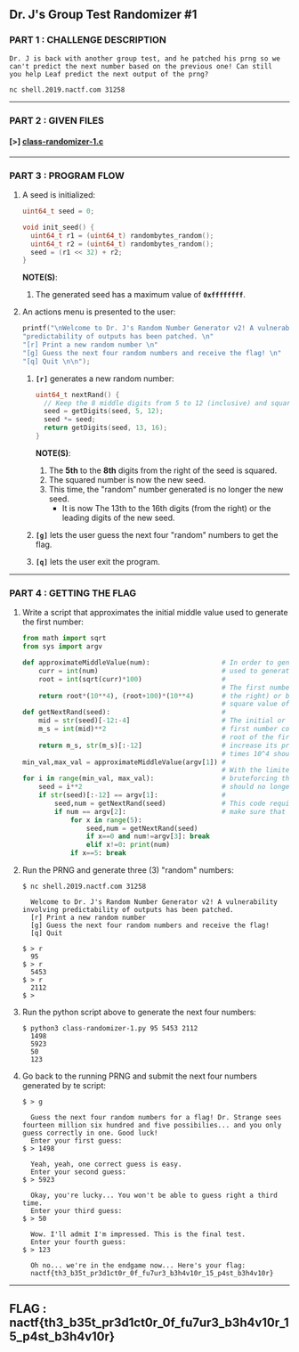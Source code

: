 ## Dr. J's Group Test Randomizer #1

### PART 1 : CHALLENGE DESCRIPTION

```
Dr. J is back with another group test, and he patched his prng so we 
can't predict the next number based on the previous one! Can still 
you help Leaf predict the next output of the prng?

nc shell.2019.nactf.com 31258
```

---

### PART 2 : GIVEN FILES

#### __[>]__ [class-randomizer-1.c](./files/class-randomizer-1.c)

---

### PART 3 : PROGRAM FLOW

1. A seed is initialized:
   ```c
   uint64_t seed = 0;

   void init_seed() {
     uint64_t r1 = (uint64_t) randombytes_random();
     uint64_t r2 = (uint64_t) randombytes_random();
     seed = (r1 << 32) + r2;
   }
   ```
   __NOTE(S)__:
   1. The generated seed has a maximum value of __`0xffffffff`__.

2. An actions menu is presented to the user:
   ```c
   printf("\nWelcome to Dr. J's Random Number Generator v2! A vulnerability involving "
   "predictability of outputs has been patched. \n"
   "[r] Print a new random number \n"
   "[g] Guess the next four random numbers and receive the flag! \n"
   "[q] Quit \n\n");
   ```
   1. __`[r]`__ generates a new random number:
      ```c
      uint64_t nextRand() {
        // Keep the 8 middle digits from 5 to 12 (inclusive) and square.
        seed = getDigits(seed, 5, 12);
        seed *= seed;
        return getDigits(seed, 13, 16);
      }
      ```
      __NOTE(S)__:
      1. The __5th__ to the __8th__ digits from the right of the seed is squared.
      2. The squared number is now the new seed.
      3. This time, the "random" number generated is no longer the new seed. 
         - It is now The 13th to the 16th digits (from the right) or the leading digits of the new seed.

   2. __`[g]`__ lets the user guess the next four "random" numbers to get the flag.

   3. __`[q]`__ lets the user exit the program.

---

### PART 4 : GETTING THE FLAG

1. Write a script that approximates the initial middle value used to generate the first number:
   ```py
   from math import sqrt
   from sys import argv
   
   def approximateMiddleValue(num):                  # In order to generate the next "random" numbers, the seed
       curr = int(num)                               # used to generate the first number should be known.
       root = int(sqrt(curr)*100)                    #
                                                     # The first number generated is the 13th-16th digits (from 
       return root*(10**4), (root+100)*(10**4)       # the right) or basically the leading digits of the middle
                                                     # square value of the initial or current seed.
   def getNextRand(seed):                            #
       mid = str(seed)[-12:-4]                       # The initial or seed's middle value used to generate the
       m_s = int(mid)**2                             # first number could be approximated by taking the square
                                                     # root of the first number multiplied by a hundred to 
       return m_s, str(m_s)[:-12]                    # increase its precision then rounding it down. All this
                                                     # times 10^4 should be quite near the initial seed value.          
   min_val,max_val = approximateMiddleValue(argv[1]) #
                                                     # With the limited number of middle values to work with,
   for i in range(min_val, max_val):                 # bruteforcing the initial seed and generating new numbers
       seed = i**2                                   # should no longer be a problem.  
       if str(seed)[:-12] == argv[1]:                #
           seed,num = getNextRand(seed)              # This code requires three succeeding numbers generated to       
           if num == argv[2]:                        # make sure that the program returns accurate results.       
               for x in range(5):                     
                   seed,num = getNextRand(seed)               
                   if x==0 and num!=argv[3]: break   
                   elif x!=0: print(num)
               if x==5: break   
   ```
2. Run the PRNG and generate three (3) "random" numbers:
   ```console
   $ nc shell.2019.nactf.com 31258

     Welcome to Dr. J's Random Number Generator v2! A vulnerability involving predictability of outputs has been patched. 
     [r] Print a new random number 
     [g] Guess the next four random numbers and receive the flag! 
     [q] Quit

   $ > r
     95
   $ > r
     5453
   $ > r
     2112
   $ >
   ```

3. Run the python script above to generate the next four numbers:
   ```console
   $ python3 class-randomizer-1.py 95 5453 2112
     1498
     5923
     50
     123
   ```

4. Go back to the running PRNG and submit the next four numbers generated by te script:
   ```console
   $ > g
     
     Guess the next four random numbers for a flag! Dr. Strange sees fourteen million six hundred and five possibilies... and you only guess correctly in one. Good luck!
     Enter your first guess:
   $ > 1498

     Yeah, yeah, one correct guess is easy.
     Enter your second guess:
   $ > 5923

     Okay, you're lucky... You won't be able to guess right a third time.
     Enter your third guess:
   $ > 50

     Wow. I'll admit I'm impressed. This is the final test. 
     Enter your fourth guess:
   $ > 123
 
     Oh no... we're in the endgame now... Here's your flag:
     nactf{th3_b35t_pr3d1ct0r_0f_fu7ur3_b3h4v10r_15_p4st_b3h4v10r}

   ```

---

## FLAG : __nactf{th3_b35t_pr3d1ct0r_0f_fu7ur3_b3h4v10r_15_p4st_b3h4v10r}__
